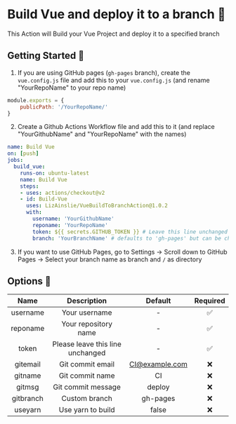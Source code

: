 # Build Vue and deploy it to a branch 🚀
This Action will Build your Vue Project and deploy it to a specified branch

## Getting Started 🎉
1. If you are using GitHub pages (`gh-pages` branch), create the `vue.config.js` file and add this to your `vue.config.js` (and rename "YourRepoName" to your repo name)
```javascript
module.exports = {
    publicPath: '/YourRepoName/'
}
```
2. Create a Github Actions Workflow file and add this to it (and replace "YourGithubName" and "YourRepoName" with the names)
```yml
name: Build Vue
on: [push]
jobs:
  build_vue:
    runs-on: ubuntu-latest
    name: Build Vue
    steps:
    - uses: actions/checkout@v2
    - id: Build-Vue
      uses: LizAinslie/VueBuildToBranchAction@1.0.2
      with:
        username: 'YourGithubName'
        reponame: 'YourRepoName'
        token: ${{ secrets.GITHUB_TOKEN }} # Leave this line unchanged
        branch: 'YourBranchName' # defaults to 'gh-pages' but can be changed
```
3. If you want to use GitHub Pages, go to Settings -> Scroll down to GitHub Pages -> Select your branch name as branch and `/` as directory 

## Options 🔧
|   Name    |            Description           |     Default    | Required |
|:---------:|:--------------------------------:|:--------------:|:--------:|
| username  |           Your username          |        -       |     ✅    |
| reponame  |       Your repository name       |        -       |     ✅    |
|   token   | Please leave this line unchanged |        -       |     ✅    |
| gitemail  |         Git commit email         | CI@example.com |     ❌    |
|  gitname  |          Git commit name         |       CI       |     ❌    |
|  gitmsg   |        Git commit message        |     deploy     |     ❌    |
| gitbranch |           Custom branch          |    gh-pages    |     ❌    |
|  useyarn  |         Use yarn to build        |      false     |     ❌    |
